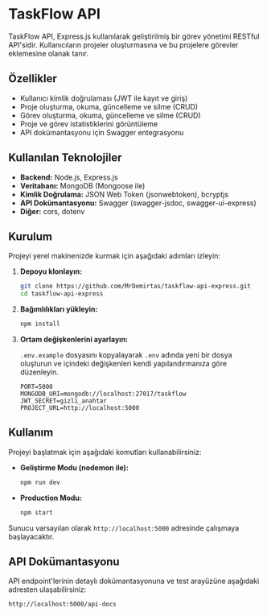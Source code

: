# TaskFlow API

TaskFlow API, Express.js kullanılarak geliştirilmiş bir görev yönetimi RESTful API'sidir. Kullanıcıların projeler oluşturmasına ve bu projelere görevler eklemesine olanak tanır.

## Özellikler

- Kullanıcı kimlik doğrulaması (JWT ile kayıt ve giriş)
- Proje oluşturma, okuma, güncelleme ve silme (CRUD)
- Görev oluşturma, okuma, güncelleme ve silme (CRUD)
- Proje ve görev istatistiklerini görüntüleme
- API dokümantasyonu için Swagger entegrasyonu

## Kullanılan Teknolojiler

- **Backend:** Node.js, Express.js
- **Veritabanı:** MongoDB (Mongoose ile)
- **Kimlik Doğrulama:** JSON Web Token (jsonwebtoken), bcryptjs
- **API Dokümantasyonu:** Swagger (swagger-jsdoc, swagger-ui-express)
- **Diğer:** cors, dotenv

## Kurulum

Projeyi yerel makinenizde kurmak için aşağıdaki adımları izleyin:

1.  **Depoyu klonlayın:**

    ```bash
    git clone https://github.com/MrDemirtas/taskflow-api-express.git
    cd taskflow-api-express
    ```

2.  **Bağımlılıkları yükleyin:**

    ```bash
    npm install
    ```

3.  **Ortam değişkenlerini ayarlayın:**

    `.env.example` dosyasını kopyalayarak `.env` adında yeni bir dosya oluşturun ve içindeki değişkenleri kendi yapılandırmanıza göre düzenleyin.

    ```
    PORT=5000
    MONGODB_URI=mongodb://localhost:27017/taskflow
    JWT_SECRET=gizli_anahtar
    PROJECT_URL=http://localhost:5000
    ```

## Kullanım

Projeyi başlatmak için aşağıdaki komutları kullanabilirsiniz:

- **Geliştirme Modu (nodemon ile):**

  ```bash
  npm run dev
  ```

- **Production Modu:**

  ```bash
  npm start
  ```

Sunucu varsayılan olarak `http://localhost:5000` adresinde çalışmaya başlayacaktır.

## API Dokümantasyonu

API endpoint'lerinin detaylı dokümantasyonuna ve test arayüzüne aşağıdaki adresten ulaşabilirsiniz:

`http://localhost:5000/api-docs`
